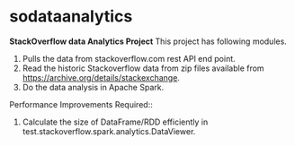 # sodataanalytics
**StackOverflow data Analytics Project**
This project has following modules.
1. Pulls the data from stackoverflow.com rest API end point. 
2. Read the historic Stackoverflow data from zip files available from https://archive.org/details/stackexchange.
3. Do the data analysis in Apache Spark.

Performance Improvements Required::
1. Calculate the size of DataFrame/RDD efficiently in test.stackoverflow.spark.analytics.DataViewer.